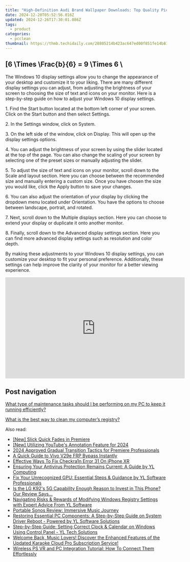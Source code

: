 ```yaml
---
title: "High-Definition Audi Brand Wallpaper Downloads: Top Quality Pics & Vibrant Scenes by YL Software"
date: 2024-12-20T05:52:56.016Z
updated: 2024-12-26T17:30:01.086Z
tags:
  - product
categories:
  - pcclean
thumbnail: https://thmb.techidaily.com/28805214b423ac647ed00f851fe14b81181d6db73b669ce5e25a48073077851b.jpg
---
```


## \[6 \Times \Frac{b}{6} = 9 \Times 6 \

The Windows 10 display settings allow you to change the appearance of your desktop and customize it to your liking. There are many different display settings you can adjust, from adjusting the brightness of your screen to choosing the size of text and icons on your monitor. Here is a step-by-step guide on how to adjust your Windows 10 display settings. 

1\. Find the Start button located at the bottom left corner of your screen. Click on the Start button and then select Settings.

2\. In the Settings window, click on System.

3\. On the left side of the window, click on Display. This will open up the display settings options. 

4\. You can adjust the brightness of your screen by using the slider located at the top of the page. You can also change the scaling of your screen by selecting one of the preset sizes or manually adjusting the slider.

5\. To adjust the size of text and icons on your monitor, scroll down to the Scale and layout section. Here you can choose between the recommended size and manually entering a custom size. Once you have chosen the size you would like, click the Apply button to save your changes.

6\. You can also adjust the orientation of your display by clicking the dropdown menu located under Orientation. You have the options to choose between landscape, portrait, and rotated.

7\. Next, scroll down to the Multiple displays section. Here you can choose to extend your display or duplicate it onto another monitor.

8\. Finally, scroll down to the Advanced display settings section. Here you can find more advanced display settings such as resolution and color depth. 

By making these adjustments to your Windows 10 display settings, you can customize your desktop to fit your personal preference. Additionally, these settings can help improve the clarity of your monitor for a better viewing experience.

<!-- affiliate ads begin -->
<iframe width="560" height="315" src="https://www.youtube.com/embed/h5uImbOWmTg?si=z4kP-R0QbXbBAJTa" title="YouTube video player" frameborder="0" allow="accelerometer; autoplay; clipboard-write; encrypted-media; gyroscope; picture-in-picture; web-share" referrerpolicy="strict-origin-when-cross-origin" allowfullscreen></iframe>
<!-- affiliate ads end -->

## Post navigation

[What type of maintenance tasks should I be performing on my PC to keep it running efficiently?](https://tools.techidaily.com/pcclean/products/)

[What is the best way to clean my computer’s registry?](https://tools.techidaily.com/pcclean/products/)

<ins class="adsbygoogle"
     style="display:block"
     data-ad-format="autorelaxed"
     data-ad-client="ca-pub-7571918770474297"
     data-ad-slot="1223367746"></ins>

<ins class="adsbygoogle"
     style="display:block"
     data-ad-client="ca-pub-7571918770474297"
     data-ad-slot="8358498916"
     data-ad-format="auto"
     data-full-width-responsive="true"></ins>

<span class="atpl-alsoreadstyle">Also read:</span>
<div><ul>
<li><a href="https://extra-support.techidaily.com/new-slick-quick-fades-in-premiere/"><u>[New] Slick Quick Fades in Premiere</u></a></li>
<li><a href="https://youtube-zero.techidaily.com/tilizing-youtubes-annotation-feature-for-2024/"><u>[New] Utilizing YouTube's Annotation Feature for 2024</u></a></li>
<li><a href="https://some-techniques.techidaily.com/2024-approved-gradual-transition-tactics-for-premiere-professionals/"><u>2024 Approved Gradual Transition Tactics for Premiere Professionals</u></a></li>
<li><a href="https://bypass-frp.techidaily.com/a-quick-guide-to-vivo-v29e-frp-bypass-instantly-by-drfone-android/"><u>A Quick Guide to Vivo V29e FRP Bypass Instantly</u></a></li>
<li><a href="https://activate-lock.techidaily.com/effective-ways-to-fix-checkra1n-error-31-on-iphone-xr-by-drfone-ios/"><u>Effective Ways To Fix Checkra1n Error 31 On iPhone XR</u></a></li>
<li><a href="https://discover-able.techidaily.com/ensuring-your-antivirus-protection-remains-current-a-guide-by-yl-computing/"><u>Ensuring Your Antivirus Protection Remains Current: A Guide by YL Computing</u></a></li>
<li><a href="https://discover-able.techidaily.com/fix-your-unrecognized-gpu-essential-steps-and-guidance-by-yl-software-professionals/"><u>Fix Your Unrecognized GPU: Essential Steps & Guidance by YL Software Professionals</u></a></li>
<li><a href="https://buynow-reviews.techidaily.com/is-the-lg-k92s-5g-capability-enough-reason-to-invest-in-this-phone-our-review-says/"><u>Is the LG K92's 5G Capability Enough Reason to Invest in This Phone? Our Review Says...</u></a></li>
<li><a href="https://discover-able.techidaily.com/navigating-risks-and-rewards-of-modifying-windows-registry-settings-with-expert-advice-from-yl-software/"><u>Navigating Risks & Rewards of Modifying Windows Registry Settings with Expert Advice From YL Software</u></a></li>
<li><a href="https://buynow-info.techidaily.com/portable-sonos-review-immersive-music-journey/"><u>Portable Sonos Review: Immersive Music Journey</u></a></li>
<li><a href="https://discover-able.techidaily.com/restoring-essential-pc-components-a-step-by-step-guide-on-system-driver-reboot-powered-by-yl-software-solutions/"><u>Restoring Essential PC Components: A Step-by-Step Guide on System Driver Reboot - Powered by YL Software Solutions</u></a></li>
<li><a href="https://discover-able.techidaily.com/step-by-step-guide-setting-correct-clock-and-calendar-on-windows-using-control-panel-yl-tech-solutions/"><u>Step-by-Step Guide: Setting Correct Clock & Calendar on Windows Using Control Panel - YL Tech Solutions</u></a></li>
<li><a href="https://discover-able.techidaily.com/welcome-back-music-lovers-discover-the-enhanced-features-of-the-updated-karaoke-cloud-pro-subscription-service/"><u>Welcome Back, Music Lovers! Discover the Enhanced Features of the Updated Karaoke Cloud Pro Subscription Service!</u></a></li>
<li><a href="https://techno-recovery.techidaily.com/wireless-ps-vr-and-pc-integration-tutorial-how-to-connect-them-effortlessly/"><u>Wireless PS VR and PC Integration Tutorial: How To Connect Them Effortlessly</u></a></li>
</ul></div>

